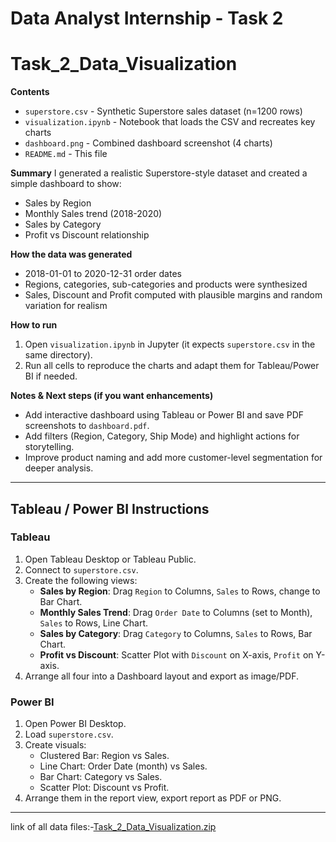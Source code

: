 # Data Analyst Internship - Task 2


# Task_2_Data_Visualization

**Contents**
- `superstore.csv` - Synthetic Superstore sales dataset (n=1200 rows)
- `visualization.ipynb` - Notebook that loads the CSV and recreates key charts
- `dashboard.png` - Combined dashboard screenshot (4 charts)
- `README.md` - This file

**Summary**
I generated a realistic Superstore-style dataset and created a simple dashboard to show:
- Sales by Region
- Monthly Sales trend (2018-2020)
- Sales by Category
- Profit vs Discount relationship

**How the data was generated**
- 2018-01-01 to 2020-12-31 order dates
- Regions, categories, sub-categories and products were synthesized
- Sales, Discount and Profit computed with plausible margins and random variation for realism

**How to run**
1. Open `visualization.ipynb` in Jupyter (it expects `superstore.csv` in the same directory).
2. Run all cells to reproduce the charts and adapt them for Tableau/Power BI if needed.

**Notes & Next steps (if you want enhancements)**
- Add interactive dashboard using Tableau or Power BI and save PDF screenshots to `dashboard.pdf`.
- Add filters (Region, Category, Ship Mode) and highlight actions for storytelling.
- Improve product naming and add more customer-level segmentation for deeper analysis.

---

## Tableau / Power BI Instructions

### Tableau
1. Open Tableau Desktop or Tableau Public.
2. Connect to `superstore.csv`.
3. Create the following views:
   - **Sales by Region**: Drag `Region` to Columns, `Sales` to Rows, change to Bar Chart.
   - **Monthly Sales Trend**: Drag `Order Date` to Columns (set to Month), `Sales` to Rows, Line Chart.
   - **Sales by Category**: Drag `Category` to Columns, `Sales` to Rows, Bar Chart.
   - **Profit vs Discount**: Scatter Plot with `Discount` on X-axis, `Profit` on Y-axis.
4. Arrange all four into a Dashboard layout and export as image/PDF.

### Power BI
1. Open Power BI Desktop.
2. Load `superstore.csv`.
3. Create visuals:
   - Clustered Bar: Region vs Sales.
   - Line Chart: Order Date (month) vs Sales.
   - Bar Chart: Category vs Sales.
   - Scatter Plot: Discount vs Profit.
4. Arrange them in the report view, export report as PDF or PNG.

---

link of all data files:-[Task_2_Data_Visualization.zip](https://github.com/user-attachments/files/22557052/Task_2_Data_Visualization.zip)

